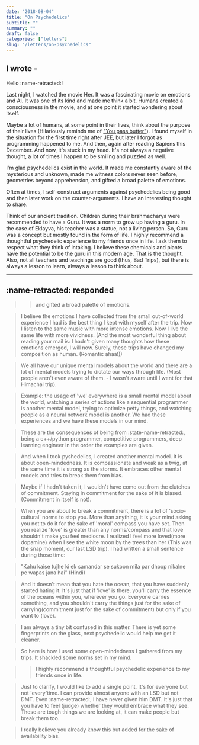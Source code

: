 ```yaml
---
date: "2018-08-04"
title: "On Psychedelics"
subtitle: ""
summary: ""
draft: false
categories: ["letters"]
slug: "/letters/on-psychedelics"
---
```


## I wrote -

Hello :name-retracted:!

Last night, I watched the movie Her. It was a fascinating movie on emotions and AI. It was one of its kind and made me think a bit. Humans created a consciousness in the movie, and at one point it started wondering about itself.

Maybe a lot of humans, at some point in their lives, think about the purpose of their lives (Hilariously reminds me of ["You pass butter"](https://www.youtube.com/watch?v=X7HmltUWXgs)). I found myself in the situation for the first time right after JEE, but later I forgot as programming happened to me. And then, again after reading Sapiens this December. And now, it's stuck in my head. It's not always a negative thought, a lot of times I happen to be smiling and puzzled as well.

I'm glad psychedelics exist in the world. It made me constantly aware of the mysterious and unknown, made me witness colors never seen before, geometries beyond apprehension, and gifted a broad palette of emotions.

Often at times, I self-construct arguments against psychedelics being good and then later work on the counter-arguments. I have an interesting thought to share.

Think of our ancient tradition. Children during their brahmacharya were recommended to have a Guru. It was a norm to grow up having a guru. In the case of Eklayva, his teacher was a statue, not a living person. So, Guru was a concept but mostly found in the form of life. I highly recommend a thoughtful psychedelic experience to my friends once in life. I ask them to respect what they think of intaking. I believe these chemicals and plants have the potential to be the guru in this modern age. That is the thought. Also, not all teachers and teachings are good (thus, Bad Trips), but there is always a lesson to learn, always a lesson to think about.

---

## :name-retracted: responded

> > and gifted a broad palette of emotions.

> I believe the emotions I have collected from the small out-of-world experience I had is the best thing I kept with myself after the trip. Now I listen to the same music with more intense emotions. Now I live the same life with more vividness. (And the most wonderful thing about reading your mail is: I hadn't given many thoughts how these emotions emerged, I will now. Surely, these trips have changed my composition as human. (Romantic ahaa!))

> We all have our unique mental models about the world and there are a lot of mental models trying to dictate our ways through life. (Most people aren't even aware of them. - I wasn't aware until I went for that Himachal trip).

> Example: the usage of 'we' everywhere is a small mental model about the world, watching a series of actions like a sequential programmer is another mental model, trying to optimize petty things, and watching people as a neural network model is another. We had these experiences and we have these models in our mind.

> These are the consequences of being from :state-name-retracted:, being a c++/python programmer, competitive programmers, deep learning engineer in the order the examples are given.

> And when I took pyshedelics, I created another mental model. It is about open-mindedness. It is compassionate and weak as a twig, at the same time it is strong as the storms. It embraces other mental models and tries to break them from bias.

> Maybe if I hadn't taken it, I wouldn't have come out from the clutches of commitment. Staying in commitment for the sake of it is biased. (Commitment in itself is not).

> When you are about to break a commitment, there is a lot of 'socio-cultural' norms to stop you. More than anything, it is your mind asking you not to do it for the sake of 'moral' compass you have set. Then you realize 'love' is greater than any norms/compass and that love shouldn't make you feel mediocre. I realized I feel more loved(more dopamine) when I see the white moon by the trees than her (This was the snap moment, our last LSD trip). I had written a small sentence during those time:

> "Kahu kaise tujhe ki ek samandar se sukoon mila par dhoop nikalne pe wapas jana hai" (Hindi)

> And it doesn't mean that you hate the ocean, that you have suddenly started hating it. It's just that if 'love' is there, you'll carry the essence of the oceans within you, wherever you go.
> Everyone carries something, and you shouldn't carry the things just for the sake of carrying(commitment just for the sake of commitment) but only if you want to (love).

> I am always a tiny bit confused in this matter. There is yet some fingerprints on the glass, next psychedelic would help me get it cleaner.

> So here is how I used some open-mindedness I gathered from my trips. It shackled some norms set in my mind.

> > I highly recommend a thoughtful psychedelic experience to my friends once in life.

> Just to clarify, I would like to add a single point. It's for everyone but not 'every'time. I can provide almost anyone with an LSD but not DMT. Even :name-retracted:, I have never given him DMT. It's just that you have to feel (judge) whether they would embrace what they see. These are tough things we are looking at, it can make people but break them too.

> I really believe you already know this but added for the sake of availability bias.

